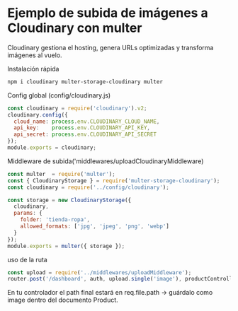 # Ejemplo de subida de imágenes a Cloudinary con multer
Cloudinary gestiona el hosting, genera URLs optimizadas y transforma imágenes al vuelo.

Instalación rápida
```bash
npm i cloudinary multer-storage-cloudinary multer
```

Config global (config/cloudinary.js)
```js
const cloudinary = require('cloudinary').v2;
cloudinary.config({
  cloud_name: process.env.CLOUDINARY_CLOUD_NAME,
  api_key:    process.env.CLOUDINARY_API_KEY,
  api_secret: process.env.CLOUDINARY_API_SECRET
});
module.exports = cloudinary;
```

Middleware de subida('middlewares/uploadCloudinaryMiddleware)
```js
const multer  = require('multer');
const { CloudinaryStorage } = require('multer-storage-cloudinary');
const cloudinary = require('../config/cloudinary');

const storage = new CloudinaryStorage({
  cloudinary,
  params: {
    folder: 'tienda-ropa',
    allowed_formats: ['jpg', 'jpeg', 'png', 'webp']
  }
});
module.exports = multer({ storage });
```

uso de la ruta
```js
const upload = require('../middlewares/uploadMiddleware');
router.post('/dashboard', auth, upload.single('image'), productController.createProduct);

```
En tu controlador el path final estará en req.file.path → guárdalo como image dentro del documento Product.
